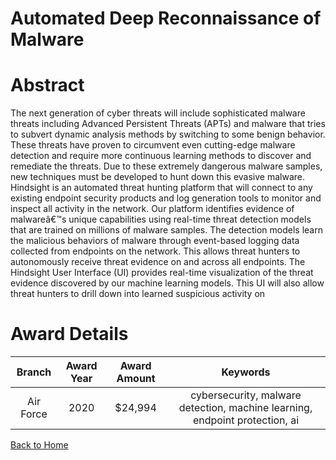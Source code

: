 
Automated Deep Reconnaissance of Malware
========================================

# Abstract


The next generation of cyber threats will include sophisticated malware threats including Advanced Persistent Threats (APTs) and malware that tries to subvert dynamic analysis methods by switching to some benign behavior. These threats have proven to circumvent even cutting-edge malware detection and require more continuous learning methods to discover and remediate the threats. Due to these extremely dangerous malware samples, new techniques must be developed to hunt down this evasive malware. Hindsight is an automated threat hunting platform that will connect to any existing endpoint security products and log generation tools to monitor and inspect all activity in the network. Our platform identifies evidence of malwareâ€™s unique capabilities using real-time threat detection models that are trained on millions of malware samples. The detection models learn the malicious behaviors of malware through event-based logging data collected from endpoints on the network. This allows threat hunters to autonomously receive threat evidence on and across all endpoints. The Hindsight User Interface (UI) provides real-time visualization of the threat evidence discovered by our machine learning models. This UI will also allow threat hunters to drill down into learned suspicious activity on  

# Award Details

|Branch|Award Year|Award Amount|Keywords|
| :---: | :---: | :---: | :---: |
|Air Force|2020|$24,994|cybersecurity, malware detection, machine learning, endpoint protection, ai|
  
  


[Back to Home](https://github.com/chrischow/dod_sbir_awards/Reports/DJ/#1593)